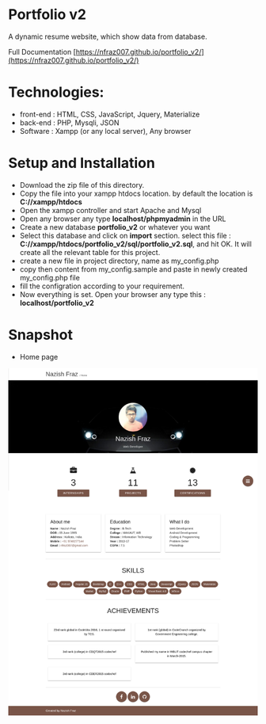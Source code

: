 # Portfolio v2
A dynamic resume website, which show data from database. 

Full Documentation [https://nfraz007.github.io/portfolio_v2/](https://nfraz007.github.io/portfolio_v2/)


# Technologies: 
* front-end : HTML, CSS, JavaScript, Jquery, Materialize 
* back-end : PHP, Mysqli, JSON
* Software : Xampp (or any local server), Any browser

# Setup and Installation
* Download the zip file of this directory.
* Copy the file into your xampp htdocs location. by default the location is **C://xampp/htdocs**
* Open the xampp controller and start Apache and Mysql
* Open any browser any type **localhost/phpmyadmin** in the URL
* Create a new database **portfolio_v2** or whatever you want
* Select this database and click on **import** section. select this file : **C://xampp/htdocs/portfolio_v2/sql/portfolio_v2.sql**, and hit OK. It will create all the relevant table for this project.
* create a new file in project directory, name as my_config.php
* copy then content from my_config.sample and paste in newly created my_config.php file
* fill the configration according to your requirement.
* Now everything is set. Open your browser any type this : **localhost/portfolio_v2**

# Snapshot

* Home page

![snapshot home page](snapshot/home.png)